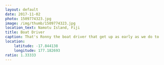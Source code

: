```yaml
---
layout: default
date: 2017-11-02
photo: 1509774323.jpg
image: /img/thumb/1509774323.jpg
location_text: Namotu Island, Fiji
title: Boat Driver
caption: That's Ronny the boat driver that get up as early as we do to drive us to surf spot. Nice guy always ready to help and to go somewhere else with his boat!
location:
    latitude: -17.844138
    longitude: 177.182693
ratio: 1.33333
---
```


